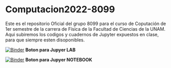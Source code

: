 # Computacion2022-8099
Este es el repositorio Oficial del grupo 8099 para el curso de Coputación de 1er semestre de la carrera de Física de la Facultad de Ciencias de la UNAM.
Aqui subiremos los codigos y cuadernos de Jupyter expuestos en clase, para que siempre esten disoponibles.


<!-- [![Binder](https://mybinder.org/badge_logo.svg)](https://mybinder.org/v2/gh/saac/Computacion2020-8093/master?urlpath=lab/tree/Programacion_Python/1_Python_interprete_de_comandos.ipynb) **Boton para Jupyer LAB** -->

[![Binder](https://mybinder.org/badge_logo.svg)](https://mybinder.org/v2/gh/saac/Computacion2022-8099/master?urlpath=lab/tree/) **Boton para Jupyer LAB**

[![Binder](https://mybinder.org/badge_logo.svg)](https://mybinder.org/v2/gh/saac/Computacion2022-8099/HEAD) **Boton para Jupyer NOTEBOOK** 



